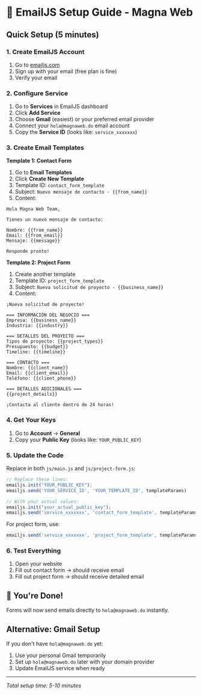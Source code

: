 # 📧 EmailJS Setup Guide - Magna Web

## Quick Setup (5 minutes)

### 1. Create EmailJS Account
1. Go to [emailjs.com](https://www.emailjs.com/)
2. Sign up with your email (free plan is fine)
3. Verify your email

### 2. Configure Service
1. Go to **Services** in EmailJS dashboard
2. Click **Add Service**
3. Choose **Gmail** (easiest) or your preferred email provider
4. Connect your `hola@magnaweb.do` email account
5. Copy the **Service ID** (looks like: `service_xxxxxxx`)

### 3. Create Email Templates
**Template 1: Contact Form**
1. Go to **Email Templates**
2. Click **Create New Template**
3. Template ID: `contact_form_template`
4. Subject: `Nuevo mensaje de contacto - {{from_name}}`
5. Content:
```
Hola Magna Web Team,

Tienes un nuevo mensaje de contacto:

Nombre: {{from_name}}
Email: {{from_email}}
Mensaje: {{message}}

Responde pronto!
```

**Template 2: Project Form**
1. Create another template
2. Template ID: `project_form_template` 
3. Subject: `Nueva solicitud de proyecto - {{business_name}}`
4. Content:
```
¡Nueva solicitud de proyecto!

=== INFORMACIÓN DEL NEGOCIO ===
Empresa: {{business_name}}
Industria: {{industry}}

=== DETALLES DEL PROYECTO ===
Tipos de proyecto: {{project_types}}
Presupuesto: {{budget}}
Timeline: {{timeline}}

=== CONTACTO ===
Nombre: {{client_name}}
Email: {{client_email}}
Teléfono: {{client_phone}}

=== DETALLES ADICIONALES ===
{{project_details}}

¡Contacta al cliente dentro de 24 horas!
```

### 4. Get Your Keys
1. Go to **Account** → **General**
2. Copy your **Public Key** (looks like: `YOUR_PUBLIC_KEY`)

### 5. Update the Code
Replace in both `js/main.js` and `js/project-form.js`:

```javascript
// Replace these lines:
emailjs.init("YOUR_PUBLIC_KEY"); 
emailjs.send('YOUR_SERVICE_ID', 'YOUR_TEMPLATE_ID', templateParams)

// With your actual values:
emailjs.init("your_actual_public_key");
emailjs.send('service_xxxxxxx', 'contact_form_template', templateParams)
```

For project form, use:
```javascript
emailjs.send('service_xxxxxxx', 'project_form_template', templateParams)
```

### 6. Test Everything
1. Open your website
2. Fill out contact form → should receive email
3. Fill out project form → should receive detailed email

## 🚀 You're Done!
Forms will now send emails directly to `hola@magnaweb.do` instantly.

## Alternative: Gmail Setup
If you don't have `hola@magnaweb.do` yet:
1. Use your personal Gmail temporarily
2. Set up `hola@magnaweb.do` later with your domain provider
3. Update EmailJS service when ready

---
*Total setup time: 5-10 minutes* 